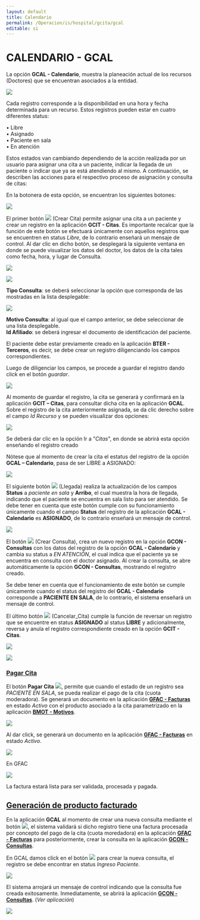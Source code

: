 ```yaml
---
layout: default
title: Calendario
permalink: /Operacion/is/hospital/gcita/gcal
editable: si
---
```


# CALENDARIO - GCAL


La opción **GCAL - Calendario**, muestra la planeación actual de los recursos (Doctores) que se encuentran asociados a la entidad.  


![](gcal1.png)


Cada registro corresponde a la disponibilidad en una hora y fecha determinada para un recurso. Estos registros pueden estar en cuatro diferentes status:  

•	Libre  
•	Asignado  
•	Paciente en sala  
•	En atención  

Estos estados van cambiando dependiendo de la acción realizada por un usuario para asignar una cita a un paciente, indicar la llegada de un paciente o indicar que ya se está atendiendo al mismo. A continuación, se describen las acciones para el respectivo proceso de asignación y consulta de citas:  

En la botonera de esta opción, se encuentran los siguientes botones:  


![](gcal2.png)


El primer botón ![](gcal3.png) (Crear Cita) permite asignar una cita a un paciente y crear un registro en la aplicación **GCIT - Citas**. Es importante recalcar que la función de este botón se efectuará únicamente con aquellos registros que se encuentren en status _Libre_, de lo contrario enseñará un mensaje de control. Al dar clic en dicho botón, se desplegará la siguiente ventana en donde se puede visualizar los datos del doctor, los datos de la cita tales como fecha, hora, y lugar de Consulta.  


![](gcal4.png)


![](gcal5.png)


**Tipo Consulta**: se deberá seleccionar la opción que corresponda de las mostradas en la lista desplegable:  


![](gcal6.png)


**Motivo Consulta**: al igual que el campo anterior, se debe seleccionar de una lista desplegable.  
**Id Afiliado**: se deberá ingresar el documento de identificación del paciente.  

El paciente debe estar previamente creado en la aplicación **BTER - Terceros**, es decir, se debe crear un registro diligenciando los campos correspondientes. 

Luego de diligenciar los campos, se procede a guardar el registro dando click en el botón _guardar_.  


![](gcal7.png)


Al momento de guardar el registro, la cita se generará y confirmará en la aplicación **GCIT – Citas**, para consultar dicha cita en la aplicación **GCAL**. Sobre el registro de la cita anteriormente asignada, se da clic derecho sobre el campo _Id Recurso_ y se pueden visualizar dos opciones:  

![](gcal8.png)


Se deberá dar clic en la opción Ir a ”_Citas_", en donde se abrirá esta opción enseñando el registro creado  

Nótese que al momento de crear la cita el estatus del registro de la opción **GCAL – Calendario**, pasa de ser LIBRE a ASIGNADO:  


![](gcal9.png)


El siguiente botón ![](gcal10.png)  (Llegada) realiza la actualización de los campos **Status** a _paciente en sala_ y **Arribo**, el cual muestra la hora de llegada, indicando que el paciente se encuentra en sala listo para ser atendido. Se debe tener en cuenta que este botón cumple con su funcionamiento únicamente cuando el campo **Status** del registro de la aplicación **GCAL - Calendario** es **ASIGNADO**, de lo contrario enseñará un mensaje de control.  


![](gcal11.png)


El botón ![](gcal12.png) (Crear Consulta), crea un nuevo registro en la opción **GCON - Consultas** con los datos del registro de la opción **GCAL - Calendario** y cambia su status a _EN ATENCIÓN_, el cual indica que el paciente ya se encuentra en consulta con el doctor asignado. Al crear la consulta, se abre automáticamente la opción **GCON - Consultas**, mostrando el registro creado.  

Se debe tener en cuenta que el funcionamiento de este botón se cumple únicamente cuando el status del registro del **GCAL - Calendario** corresponde a **PACIENTE EN SALA**, de lo contrario, el sistema enseñará un mensaje de control.  

El último botón ![](gcal13.png) (Cancelar_Cita) cumple la función de reversar un registro que se encuentre en status **ASIGNADO** al status **LIBRE** y adicionalmente, reversa y anula el registro correspondiente creado en la opción **GCIT - Citas**.


![](gcal14.png)


![](gcal15.png)

### [Pagar Cita](http://docs.oasiscom.com/Operacion/is/hospital/gcita/gcal#pagar-cita)

El botón **Pagar Cita** ![](gcal18.png), permite que cuando el estado de un registro sea _PACIENTE EN SALA_, se pueda realizar el pago de la cita (cuota moderadora). Se generará un documento en la aplicación [**GFAC - Facturas**](http://docs.oasiscom.com/Operacion/is/hospital/gfacturacion/gfac) en estado _Activo_ con el producto asociado a la cita parametrizado en la aplicación [**BMOT - Motivos**](http://docs.oasiscom.com/Operacion/common/bsistema/bmot).  


![](gcal19.png)

Al dar click, se generará un documento en la aplicación [**GFAC - Facturas**](http://docs.oasiscom.com/Operacion/is/hospital/gfacturacion/gfac) en estado _Activo_.  

![](gcal20.png)

En GFAC

![](gfac21.png)

La factura estará lista para ser validada, procesada y pagada.  


## [Generación de producto facturado]()

En la aplicación **GCAL** al momento de crear una nueva consulta mediante el botón ![](consulta.png), el sistema validará si dicho registro tiene una factura procesada por concepto del pago de la cita (cuota moredadora) en la aplicación [**GFAC - Facturas**](http://docs.oasiscom.com/Operacion/is/hospital/gfacturacion/gfac) para posteriormente, crear la consulta en la aplicación [**GCON - Consultas**]().  

En GCAL damos click en el botón ![](consulta.png) para crear la nueva consulta, el registro se debe encontrar en status _Ingreso Paciente_.  

![](gcal21.png)

El sistema arrojará un mensaje de control indicando que la consulta fue creada exitosamente. Inmediatamente, se abrirá la aplicación [**GCON - Consultas**](). (_Ver aplicación_)  

![](gcal22.png)







